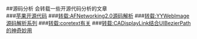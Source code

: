 ##源码分析
会转载一些开源代码分析的文章<br>
###[苹果开源代码](http://www.opensource.apple.com/tarballs/)
###[转载:AFNetworking2.0源码解析](http://blog.cnbang.net/tech/2320/)
###[转载:YYWebImage源码解析系列](http://huangshaohua.cn/2015/12/29/du-ma-bi-ji-yywebimageyuan-ma/)
###[转载:coretext有关](http://geeklu.com/2013/03/core-text/)
###[转载:CADisplayLink结合UIBezierPath的神奇妙用](http://www.kittenyang.com/cadisplaylinkanduibezierpath/)
